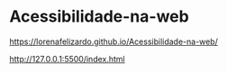 # Acessibilidade-na-web
 https://lorenafelizardo.github.io/Acessibilidade-na-web/

 http://127.0.0.1:5500/index.html
 

